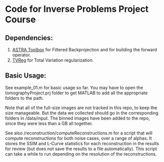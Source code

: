 # Code for Inverse Problems Project Course

## Dependencies:
1. [ASTRA Toolbox](https://github.com/astra-toolbox/astra-toolbox) for Filtered Backprojection and for building the forward operator.
2. [TVReg](https://github.com/jakobsj/TVReg) for Total Variation regularization.

## Basic Usage:
See example\_01.m for basic usage so far. You may have to open the tomographyProject.prj folder to get MATLAB to add all the appropriate folders to the path.

Note that all of the full-size images are not tracked in this repo, to keep the size manageable. But the data we collected should go in the corresponding folders in /data/input. The binned images have been added to the repo, since they were less than a GB all together.

See also /reconstruction/computeReconstructions.m  for a script that will compute reconstructions for both noise cases, over a range of alphas. It stores the SSIM and L-Curve statistics for each reconstruction in the results for review (but does not save the results to a file automatically). This script can take a while to run depending on the resolution of the reconstructions.
